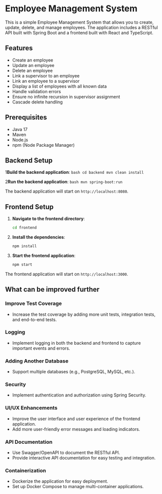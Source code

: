 # Employee Management System

This is a simple Employee Management System that allows you to create, update, delete, and manage employees.
The application includes a RESTful API built with Spring Boot and a frontend built with React and TypeScript.

## Features

- Create an employee
- Update an employee
- Delete an employee
- Link a supervisor to an employee
- Link an employee to a supervisor
- Display a list of employees with all known data
- Handle validation errors
- Ensure no infinite recursion in supervisor assignment
- Cascade delete handling

## Prerequisites

- Java 17
- Maven
- Node.js
- npm (Node Package Manager)

## Backend Setup

1**Build the backend application**:
    ```bash
    cd backend
    mvn clean install
    ```

2**Run the backend application**:
    ```bash
    mvn spring-boot:run
    ```

The backend application will start on `http://localhost:8080`.

## Frontend Setup

1. **Navigate to the frontend directory**:
    ```bash
    cd frontend
    ```

2. **Install the dependencies**:
    ```bash
    npm install
    ```

3. **Start the frontend application**:
    ```bash
    npm start
    ```

The frontend application will start on `http://localhost:3000`.

## What can be improved further

### Improve Test Coverage

- Increase the test coverage by adding more unit tests, integration tests, and end-to-end tests.

### Logging

- Implement logging in both the backend and frontend to capture important events and errors.

### Adding Another Database

- Support multiple databases (e.g., PostgreSQL, MySQL, etc.).

### Security

- Implement authentication and authorization using Spring Security.

### UI/UX Enhancements

- Improve the user interface and user experience of the frontend application.
- Add more user-friendly error messages and loading indicators.

### API Documentation

- Use Swagger/OpenAPI to document the RESTful API.
- Provide interactive API documentation for easy testing and integration.

### Containerization

- Dockerize the application for easy deployment.
- Set up Docker Compose to manage multi-container applications.